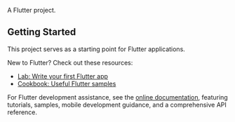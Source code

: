 A Flutter project.

## Getting Started

This project serves as a starting point for Flutter applications.

New to Flutter? Check out these resources:

- [Lab: Write your first Flutter app](https://docs.flutter.dev/get-started/codelab)
- [Cookbook: Useful Flutter samples](https://docs.flutter.dev/cookbook)

For Flutter development assistance, see the [online documentation](https://docs.flutter.dev/), featuring tutorials, samples, mobile development guidance, and a comprehensive API reference.
